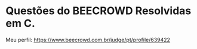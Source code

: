 # Questões do BEECROWD Resolvidas em C.

Meu perfil: https://www.beecrowd.com.br/judge/pt/profile/639422

